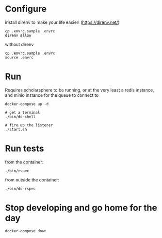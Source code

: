 
# Configure 
install direnv to make your life easier! (https://direnv.net/)
```
cp .envrc.sample .envrc
direnv allow
```

without direnv
```
cp .envrc.sample .envrc
source .envrc
```


# Run 
Requires scholarsphere to be running, or at the very least a redis instance, and minio instance for the queue to connect to

```
docker-compose up -d 

# get a terminal 
./bin/dc-shell

# fire up the listener
./start.sh
```

# Run tests
from the container:
```
./bin/rspec
```
from outside the container:
```
./bin/dc-rspec
```

# Stop developing and go home for the day
```
docker-compose down
```

